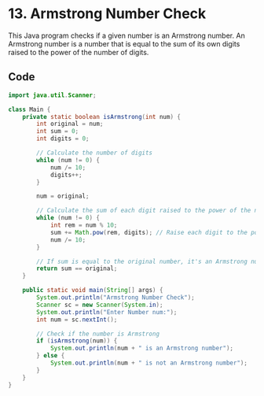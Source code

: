 # 13. Armstrong Number Check

This Java program checks if a given number is an Armstrong number. An Armstrong number is a number that is equal to the sum of its own digits raised to the power of the number of digits.

## Code

```java
import java.util.Scanner;

class Main {
    private static boolean isArmstrong(int num) {
        int original = num;
        int sum = 0;
        int digits = 0;

        // Calculate the number of digits
        while (num != 0) {
            num /= 10;
            digits++;
        }

        num = original;

        // Calculate the sum of each digit raised to the power of the number of digits
        while (num != 0) {
            int rem = num % 10;
            sum += Math.pow(rem, digits); // Raise each digit to the power of 'digits'
            num /= 10;
        }

        // If sum is equal to the original number, it's an Armstrong number
        return sum == original;
    }

    public static void main(String[] args) {
        System.out.println("Armstrong Number Check");
        Scanner sc = new Scanner(System.in);
        System.out.println("Enter Number num:");
        int num = sc.nextInt();

        // Check if the number is Armstrong
        if (isArmstrong(num)) {
            System.out.println(num + " is an Armstrong number");
        } else {
            System.out.println(num + " is not an Armstrong number");
        }
    }
}
```
